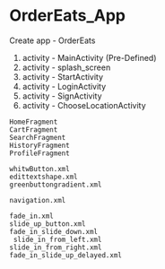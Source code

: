 # OrderEats_App

Create app - OrderEats

<!-- Create Files and Folders -->

1. activity - MainActivity (Pre-Defined)
2. activity - splash_screen
3. activity - StartActivity
4. activity - LoginActivity
5. activity - SignActivity
6. activity - ChooseLocationActivity

<!-- Create Fragment Files -->

    HomeFragment
    CartFragment
    SearchFragment
    HistoryFragment
    ProfileFragment

<!-- Create Drawable Files -->

    whitwButton.xml
    edittextshape.xml
    greenbuttongradient.xml

<!-- Create Navigation File -->

    navigation.xml

<!-- Create Animations File -->

    fade_in.xml
    slide_up_button.xml
    fade_in_slide_down.xml
     slide_in_from_left.xml
    slide_in_from_right.xml
    fade_in_slide_up_delayed.xml
